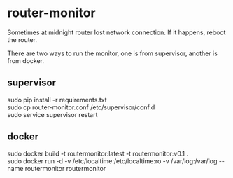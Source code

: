 # router-monitor

Sometimes at midnight router lost network connection. If it happens, reboot the router.

There are two ways to run the monitor, one is from supervisor, another is from docker.


## supervisor ##

sudo pip install -r requirements.txt<br />
sudo cp router-monitor.conf /etc/supervisor/conf.d<br />
sudo service supervisor restart<br />


## docker ##

sudo docker build -t routermonitor:latest -t routermonitor:v0.1 .<br />
sudo docker run -d -v /etc/localtime:/etc/localtime:ro -v /var/log:/var/log --name routermonitor routermonitor<br />
